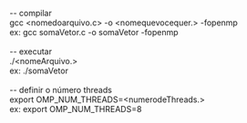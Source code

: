 -- compilar
    <br>
    gcc <nomedoarquivo.c> -o <nomequevocequer.> -fopenmp
    <br>
    ex: gcc somaVetor.c -o somaVetor -fopenmp
    <br>
    <br>
-- executar
    <br>
    ./<nomeArquivo.>
    <br>
    ex: ./somaVetor
    <br>
    <br>
-- definir o número threads
    <br>
    export OMP_NUM_THREADS=<numerodeThreads.>
    <br>
    ex: export OMP_NUM_THREADS=8
    <br>
    <br>
